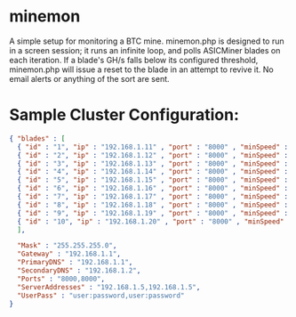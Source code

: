 minemon
=======

A simple setup for monitoring a BTC mine. minemon.php is designed to
run in a screen session; it runs an infinite loop, and polls ASICMiner
blades on each iteration. If a blade's GH/s falls below its configured
threshold, minemon.php will issue a reset to the blade in an attempt
to revive it. No email alerts or anything of the sort are sent.

Sample Cluster Configuration:
=============================

```json
{ "blades" : [
  { "id" : "1", "ip" : "192.168.1.11" , "port" : "8000" , "minSpeed" : 9500 },
  { "id" : "2", "ip" : "192.168.1.12" , "port" : "8000" , "minSpeed" : 9500 },
  { "id" : "3", "ip" : "192.168.1.13" , "port" : "8000" , "minSpeed" : 9500 },
  { "id" : "4", "ip" : "192.168.1.14" , "port" : "8000" , "minSpeed" : 9500 },
  { "id" : "5", "ip" : "192.168.1.15" , "port" : "8000" , "minSpeed" : 9500 },
  { "id" : "6", "ip" : "192.168.1.16" , "port" : "8000" , "minSpeed" : 9500 },
  { "id" : "7", "ip" : "192.168.1.17" , "port" : "8000" , "minSpeed" : 9500 },
  { "id" : "8", "ip" : "192.168.1.18" , "port" : "8000" , "minSpeed" : 9500 },
  { "id" : "9", "ip" : "192.168.1.19" , "port" : "8000" , "minSpeed" : 9500 },
  { "id" : "10", "ip" : "192.168.1.20" , "port" : "8000" , "minSpeed" : 9500 }
  ],

  "Mask" : "255.255.255.0",
  "Gateway" : "192.168.1.1",
  "PrimaryDNS" : "192.168.1.1",
  "SecondaryDNS" : "192.168.1.2",
  "Ports" : "8000,8000",
  "ServerAddresses" : "192.168.1.5,192.168.1.5",
  "UserPass" : "user:password,user:password"
}
```